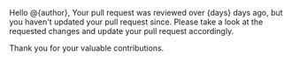 Hello @{author}, Your pull request was reviewed over {days} days ago, but you haven't updated your pull request since. Please take a look at the requested changes and update your pull request accordingly.

Thank you for your valuable contributions.

<!-- updateWarning -->

